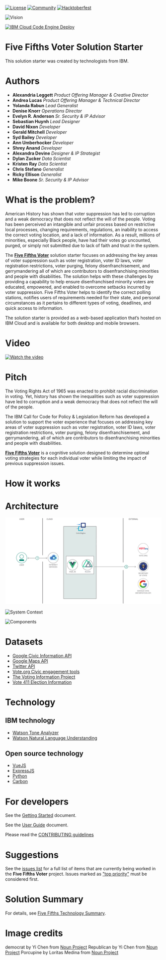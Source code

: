 [![License](https://img.shields.io/badge/License-Apache2-blue.svg)](https://www.apache.org/licenses/LICENSE-2.0) [![Community](https://img.shields.io/badge/Join-Community-blue.svg)](https://callforcode.org/slack) [![Hacktoberfest](https://img.shields.io/badge/Celebrate-Hacktoberfest-orange.svg)](https://call-for-code-for-racial-justice.github.io/Hacktoberfest/#/?id=main)

![Vision](doc/5-fifths-banner-1.png)

[![IBM Cloud Code Engine Deploy](https://github.com/Call-for-Code-for-Racial-Justice/Five-Fifths-Voter/actions/workflows/ibmcloud-codeengine.yml/badge.svg)](https://github.com/Call-for-Code-for-Racial-Justice/Five-Fifths-Voter/actions/workflows/ibmcloud-codeengine.yml)

# Five Fifths Voter Solution Starter

This solution starter was created by technologists from IBM.

# Authors

- **Alexandria Leggett** _Product Offering Manager & Creative Director_
- **Andrea Lucas** _Product Offering Manager & Technical Director_
- **Yolanda Rabun** _Lead Generalist_
- **Denise Knorr** _Operations Director_
- **Evelyn R. Anderson** _Sr. Security & IP Advisor_
- **Sebastian Huynh** _Lead Designer_
- **David Nixon** _Developer_
- **Gerald Mitchell** _Developer_
- **Syd Bailey** _Developer_
- **Ann Umberhocker** _Developer_
- **Shrey Anand** _Developer_
- **Alexandra Devine** _Designer & IP Strategist_
- **Dylan Zucker** _Data Scientist_
- **Kristen Ray** _Data Scientist_
- **Chris Stefano** _Generalist_
- **Ricky Ellison** _Generalist_
- **Mike Boone** _Sr. Security & IP Advisor_

# What is the problem?

American History has shown that voter suppression has led to corruption and a weak democracy that does not reflect the will of the people. Voting has been perceived an intangible and unfair process based on restrictive local processes, changing requirements, regulations, an inability to access the correct voting location, and a lack of information. As a result, millions of minorities, especially Black people, have had their votes go uncounted, purged, or simply not submitted due to lack of faith and trust in the system.

The [**Five Fifths Voter**](https://www.fivefifthsvoter.com) solution starter focuses on addressing the key areas of voter suppression such as voter registration, voter ID laws, voter registration restrictions, voter purging, felony disenfranchisement, and gerrymandering all of which are contributors to disenfranchising minorities and people with disabilities. The solution helps with these challenges by providing a capability to help ensure disenfranchised minority voters are educated, empowered, and enabled to overcome setbacks incurred by voter suppression. Five Fifths Voter helps to identify the correct polling stations, notifies users of requirements needed for their state, and personal circumstances as it pertains to different types of voting, deadlines, and quick access to information.

The solution starter is provided as a web-based application that’s hosted on IBM Cloud and is available for both desktop and mobile browsers.

# Video

[![Watch the video](/doc/StarterKitpromo.png)](https://youtu.be/0-omvwU7zXg)

# Pitch

The Voting Rights Act of 1965 was enacted to prohibit racial discrimination in voting. Yet, history has shown the inequalities such as voter suppression have led to corruption and a weak democracy that does not reflect the will of the people.

The IBM Call for Code for Policy & Legislation Reform has developed a solution to support the voter experience that focuses on addressing key areas of voter suppression such as voter registration, voter ID laws, voter registration restrictions, voter purging, felony disenfranchisement, and gerrymandering, all of which are contributors to disenfranchising minorities and people with disabilities.

[**Five Fifths Voter**](https://www.fivefifthsvoter.com) is a cognitive solution designed to determine optimal voting strategies for each individual voter while limiting the impact of previous suppression issues.

# How it works

# Architecture

![Architecture](doc/five-fifths-voter-flow.png)

![System Context](doc/SystemContext.png)

![Components](doc/Components.png)

# Datasets

- [Google Civic Information API](https://developers.google.com/civic-information/)
- [Google Maps API](https://developers.google.com/maps/documentation)
- [Twitter API](https://developer.twitter.com/en/docs/twitter-api)
- [Vote.org Civic engagement tools](https://www.vote.org/technology/)
- [The Voting Information Project](https://www.votinginfoproject.org/)
- [Vote 411 Election Information](https://www.vote411.org/)

# Technology

## IBM technology

- [Watson Tone Analyzer](https://www.ibm.com/watson/services/tone-analyzer/)
- [Watson Natural Language Understanding](https://www.ibm.com/cloud/watson-natural-language-understanding)

## Open source technology

- [VueJS](https://vuejs.org)
- [ExpressJS](https://expressjs.com)
- [Python](https://www.python.org)
- [Carbon](https://www.carbondesignsystem.com)

# For developers

See the [Getting Started](doc/GETSTARTED.md) document.

See the [User Guide](doc/USERGUIDE.md) document.

Please read the [CONTRIBUTING guidelines](/CONTRIBUTING.md)

# Suggestions

See the [issues list](https://github.com/Call-for-Code-for-Racial-Justice/Five-Fifths-Voter/issues) for a full list of items that are currently being worked in the **Five Fifths Voter** project. Issues marked as ["top priority"](https://github.com/Call-for-Code-for-Racial-Justice/Five-Fifths-Voter/issues?q=is%3Aissue+is%3Aopen+label%3A%22top+priority%22) must be considered first.

# Solution Summary

For details, see [Five Fifths Technology Summary](doc/SolutionFortification.md).

# Image credits

democrat by Yi Chen from [Noun Project](https://thenounproject.com/browse/icons/term/democrat/)
Republican by Yi Chen from [Noun Project](https://thenounproject.com/browse/icons/term/republican/)
Porcupine by Loritas Medina from [Noun Project](https://thenounproject.com/browse/icons/term/porcupine/)
